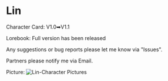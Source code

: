 # Lin

Character Card: V1.0➡V1.1

Lorebook: Full version has been released

Any suggestions or bug reports please let me know via "Issues".

Partners please notify me via Email.

Picture:
![Lin-Character Pictures](https://github.com/GhostXia/Character-Card/assets/33112711/08a18b4f-293d-4a11-b915-d43bd6fb48ff)
